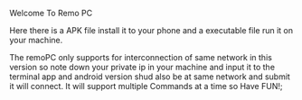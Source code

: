 Welcome To Remo PC

Here there is a APK file install it to your phone and a executable file run it on your machine.

The remoPC only supports for interconnection of same network in this version so note down your private ip in your machine
and input it to the terminal app and android version shud also be at same network and submit it will connect.
It will support multiple Commands at a time so Have FUN!;
